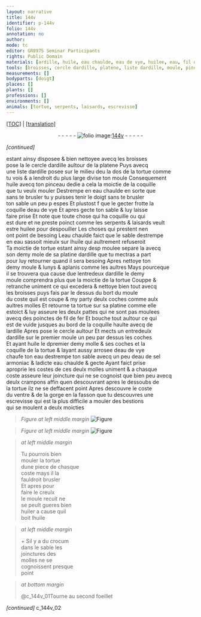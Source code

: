 ```yaml
---
layout: narrative
title: 144v
identifier: p-144v
folio: 144v
annotation: no
author:
mode: tc
editor: GR8975 Seminar Participants
rights: Public Domain
materials: [ardille, huile, eau chaulde, eau de vye, huilee, eau, fil de fer, eau de sel armoniac, huiler, crocum]
tools: [broisses, cercle dardille, platene, liste dardille, moule, pinceau, doigt, demy mole, platine dardille, demy moule, molles, platine, poinctes de fil de fer, cercle, demy molle, crampons]
measurements: []
bodyparts: [doigt]
places: []
plants: []
professions: []
environments: []
animals: [tortue, serpents, laisards, escrevisse]
---
```


 <p><a href="{{ site.baseurl }}/diplomatic/">[TOC]</a> | <a href="{{ site.baseurl }}/texts/p-144v_tl/" target="_blank">[translation]</a></p><div class="folio" align="center">- - - - - <a href="http://gallica.bnf.fr/ark:/12148/btv1b10500001g/f294.image" target="_blank"><img src="https://cu-mkp.github.io/2017-workshop-edition/assets/photo-icon.png" alt="folio image: " style="display:inline-block; margin-bottom:-3px;"/>144v</a> - - - - - </div>  
 
*[continued]*
  
estant ainsy disposee & bien nettoyee avecq les <span class="tl">broisses</span><br/> pose <span class="del">la</span> le <span class="tl">cercle d<span class="m">ardille</span></span> aultour de la <span class="tl">platene</span> Puys avecq<br/> une <span class="tl">liste d<span class="m">ardille</span></span> posee sur le milieu d<span class="del">e</span>u <span class="del">la</span> dos de la <span class="al">tortue</span> co<span class="exp">mm</span>e<br/> tu vois & a lendroit du plus large divise ton <span class="tl">moule</span> Consequem<span class="exp">ent</span><br/> <span class="m">huile</span> avecq ton <span class="tl">pinceau</span> dedie a cela la moictie de la coquille<br/> que tu veulx mouler Destrempe en <span class="m">eau chaulde</span> <span class="sn">en sorte que<br/> sans te brusler tu y puisses tenir le <span class="tl"><span class="bp">doigt</span></span> sans te brusler</span><br/> ton sable un peu <span class="del">p</span> espes Et plustost <span class="del">f</span> que le gecter frotte la<br/> coquille d<span class="m">eau de vye</span> Et apres gecte ton sable & luy laisse<br/> faire prise Et note que toute chose qui ha coquille ou qui<br/> est dure et ne preste poinct co<span class="exp">mm</span>e les <span class="al">serpents</span> & <span class="al">laisards</span> veult<br/> estre <span class="m">huilee</span> pour despouiller Les choses qui prestent nen<br/> ont point de besoing L<span class="m">eau chaulde</span> faict que le sable destrempe<br/> <span class="del">en <span class="m">eau</span></span> sassoit mieulx sur l<span class="m">huile</span> qui aultrem<span class="exp">ent</span> refuseroit<br/> Ta moictie de <span class="al">tortue</span> estant ainsy <span class="del">desp</span> moulee separe la avecq<br/> son <span class="tl">demy mole</span> de sa <span class="tl">platine d<span class="m">ardille</span></span> que tu mectras a part<br/> pour luy retourner quand il sera besoing Apres nettoye ton<br/> <span class="tl">demy moule</span> & lunys & aplanis co<span class="exp">mm</span>e les aultres Mays pourceq<span class="exp">ue</span><br/> il se trouvera qua cause d<span class="del">u</span>e lentredeux d<span class="m">ardille</span> le <span class="tl">demy<br/> moule</span> comprendra plus que la moictie de la <span class="al">tortue</span> Couppe &<br/> retranche uniment ce qui excedera & nettoye bien tout avecq<br/> les <span class="tl">broisses</span> puys fais par le dessus du bort du <span class="tl">moule</span><br/> du coste quil est coupe & my party deulx coches co<span class="exp">mm</span>e aulx<br/> aultres <span class="tl">molles</span> Et retourne ta <span class="al">tortue</span> sur sa <span class="tl">platine</span> co<span class="exp">mm</span>e elle<br/> estoict & luy asseure les deulx pattes qui ne sont pas moulees<br/> avecq des <span class="tl">poinctes de <span class="m">fil de fer</span></span> Et bouche tout aultour ce qui<br/> est de vuide jusques au bord de la coquille haulte avecq de<br/> l<span class="m">ardille</span> Apres pose le <span class="tl">cercle</span> aultour Et mects un entredeulx<br/> d<span class="m">ardille</span> sur le premier <span class="tl">moule</span> un peu par dessus les coches<br/> Et ayant <span class="m">huile</span> le <span class="del">d</span>premier <span class="tl">demy molle</span> & ses coches et la<br/> coquille de la <span class="al">tortue</span> & layant aussy arrosee d<span class="m">eau de vye</span><br/> chaufe ton <span class="m">eau</span> destrempe ton sable avecq un peu d<span class="m">eau de sel<br/> armoniac</span> & ladicte <span class="m">eau chaulde</span> & gecte Ayant faict prise<br/> aproprie les costes de ces deulx <span class="tl">molles</span> uniment & a chasque<br/> coste asseure leur joincture qui ne se cognoist que bien peu avecq<br/> deulx <span class="tl">crampons</span> affin quen descouvrant apres le dessoubs de<br/> la <span class="al">tortue</span> ilz ne se deffacent point Apres descouvre le coste<br/> du ventre & de la gorge en la fasson que tu descouvres une<br/> <span class="al">escrevisse</span> qui est la plus difficile a mouler des bestions<br/> qui se moulent a deulx moicties 
 
> *Figure*
> *at left middle margin*
> <a href="https://drive.google.com/open?id=0B9-oNrvWdlO5ZGhySWFITlRSaG8" target="_blank"><img src="https://cu-mkp.github.io/GR8975-edition/assets/photo-icon.png" alt="Figure" style="display:inline-block; margin-bottom:-3px;"/></a>
 
> *Figure*
> *at left middle margin*
> <a href="https://drive.google.com/open?id=0B9-oNrvWdlO5SlhGM2FYLUUteXc" target="_blank"><img src="https://cu-mkp.github.io/GR8975-edition/assets/photo-icon.png" alt="Figure" style="display:inline-block; margin-bottom:-3px;"/></a>
 
> *at left middle margin*
> 
> 
>   Tu pourrois bien<br/> mouler la <span class="al">tortue</span><br/> dune piece de chasque<br/> coste mays il la<br/> fauldroit brusler<br/> Et apres pour<br/> faire le creulx<br/> le <span class="tl">moule</span> recuit ne<br/> se peult gueres bien<br/> <span class="m">huiler</span> a cause quil<br/> boit l<span class="m">huile</span>
 
> *at left middle margin*
> 
> 
>   \+ Sil y a du <span class="m">crocum</span><br/> dans le sable les<br/> joinctures des<br/> <span class="tl">molles</span> ne se<br/> cognoissent presque<br/> point
 
 
> *at bottom margin*
> 
> 
> @c_144v_01Tourne au second foeillet
 
 
*[continued]*
c_144v_02 
 